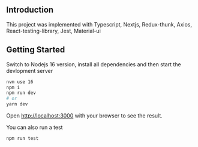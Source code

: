 ## Introduction
This project was implemented with Typescript, Nextjs, Redux-thunk, Axios, React-testing-library, Jest, Material-ui


## Getting Started

Switch to Nodejs 16 version, install all dependencies and then start the devlopment server

```bash
nvm use 16
npm i
npm run dev
# or
yarn dev
```

Open [http://localhost:3000](http://localhost:3000) with your browser to see the result.

You can also run a test

```bash
npm run test

```

